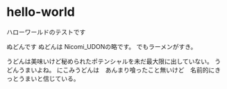# hello-world
ハローワールドのテストです

ぬどんです
ぬどんは Nicomi_UDONの略です。
でもラーメンがすき。

うどんは美味いけど秘められたポテンシャルを未だ最大限に出していない。
うどんうまいよね。
にこみうどんは　あんまり喰ったこと無いけど　名前的にきっとうまいと信じている。
